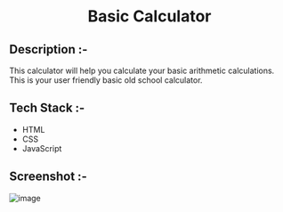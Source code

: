 # <p align="center">Basic Calculator</p>

## Description :-

This calculator will help you calculate your basic arithmetic calculations. This is your user friendly basic old school calculator.

## Tech Stack :-

- HTML
- CSS
- JavaScript

## Screenshot :-
![image](https://github.com/Rakesh9100/CalcDiverse/assets/134225415/840879ac-0dab-4977-828c-a48eff70d5a3)

